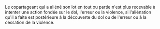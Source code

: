  
 Le copartageant qui a aliéné son lot en tout ou partie n'est plus recevable à intenter une action fondée sur le dol, l'erreur ou la violence, si l'aliénation qu'il a faite est postérieure à la découverte du dol ou de l'erreur ou à la cessation de la violence.  

  
